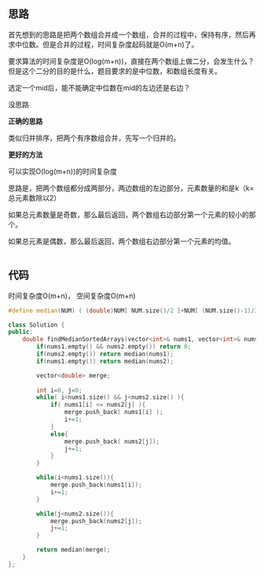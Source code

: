 ## 思路

首先想到的思路是把两个数组合并成一个数组，合并的过程中，保持有序，然后再求中位数。但是合并的过程，时间复杂度起码就是O(m+n)了。

要求算法的时间复杂度是O(log(m+n))，直接在两个数组上做二分，会发生什么？ 但是这个二分的目的是什么，题目要求的是中位数，和数组长度有关。

选定一个mid后，能不能确定中位数在mid的左边还是右边？

没思路

**正确的思路**

类似归并排序，把两个有序数组合并，先写一个归并的。

**更好的方法**

可以实现O(log(m+n))的时间复杂度

思路是，把两个数组都分成两部分，两边数组的左边部分，元素数量的和是k（k=总元素数除以2）

如果总元素数量是奇数，那么最后返回，两个数组右边部分第一个元素的较小的那个。

如果总元素是偶数，那么最后返回，两个数组右边部分第一个元素的均值。

```

```





## 代码

时间复杂度O(m+n)， 空间复杂度O(m+n)

```c++
#define median(NUM) ( (double)NUM[ NUM.size()/2 ]+NUM[ (NUM.size()-1)/2 ])/2;

class Solution {
public:
    double findMedianSortedArrays(vector<int>& nums1, vector<int>& nums2) {
        if(nums1.empty() && nums2.empty()) return 0;
        if(nums2.empty()) return median(nums1);
        if(nums1.empty()) return median(nums2);

        vector<double> merge;
        
        int i=0, j=0;
        while( i<nums1.size() && j<nums2.size() ){
            if( nums1[i] <= nums2[j] ){
                merge.push_back( nums1[i] );
                i+=1;
            }
            else{
                merge.push_back( nums2[j]);
                j+=1;
            }
        }

        while(i<nums1.size()){
            merge.push_back(nums1[i]);
            i+=1;
        }

        while(j<nums2.size()){
            merge.push_back(nums2[j]);
            j+=1;
        }           

        return median(merge);
    }
};
```

